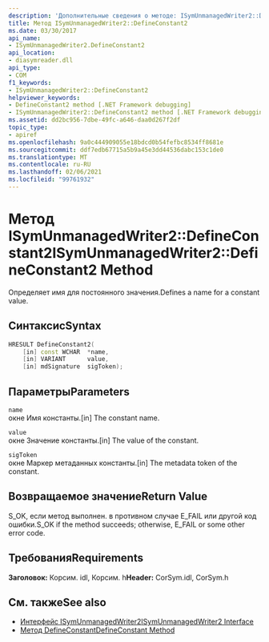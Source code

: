 ```yaml
---
description: 'Дополнительные сведения о методе: ISymUnmanagedWriter2::D efineConstant2'
title: Метод ISymUnmanagedWriter2::DefineConstant2
ms.date: 03/30/2017
api_name:
- ISymUnmanagedWriter2.DefineConstant2
api_location:
- diasymreader.dll
api_type:
- COM
f1_keywords:
- ISymUnmanagedWriter2::DefineConstant2
helpviewer_keywords:
- DefineConstant2 method [.NET Framework debugging]
- ISymUnmanagedWriter2::DefineConstant2 method [.NET Framework debugging]
ms.assetid: dd2bc956-7dbe-49fc-a646-daa0d267f2df
topic_type:
- apiref
ms.openlocfilehash: 9a0c444909055e18bdcd0b54fefbc8534ff8681e
ms.sourcegitcommit: ddf7edb67715a5b9a45e3dd44536dabc153c1de0
ms.translationtype: MT
ms.contentlocale: ru-RU
ms.lasthandoff: 02/06/2021
ms.locfileid: "99761932"
---
```

# <a name="isymunmanagedwriter2defineconstant2-method"></a><span data-ttu-id="9d7ee-103">Метод ISymUnmanagedWriter2::DefineConstant2</span><span class="sxs-lookup"><span data-stu-id="9d7ee-103">ISymUnmanagedWriter2::DefineConstant2 Method</span></span>

<span data-ttu-id="9d7ee-104">Определяет имя для постоянного значения.</span><span class="sxs-lookup"><span data-stu-id="9d7ee-104">Defines a name for a constant value.</span></span>  
  
## <a name="syntax"></a><span data-ttu-id="9d7ee-105">Синтаксис</span><span class="sxs-lookup"><span data-stu-id="9d7ee-105">Syntax</span></span>  
  
```cpp  
HRESULT DefineConstant2(  
    [in] const WCHAR  *name,  
    [in] VARIANT      value,  
    [in] mdSignature  sigToken);  
```  
  
## <a name="parameters"></a><span data-ttu-id="9d7ee-106">Параметры</span><span class="sxs-lookup"><span data-stu-id="9d7ee-106">Parameters</span></span>  

 `name`  
 <span data-ttu-id="9d7ee-107">окне Имя константы.</span><span class="sxs-lookup"><span data-stu-id="9d7ee-107">[in] The constant name.</span></span>  
  
 `value`  
 <span data-ttu-id="9d7ee-108">окне Значение константы.</span><span class="sxs-lookup"><span data-stu-id="9d7ee-108">[in] The value of the constant.</span></span>  
  
 `sigToken`  
 <span data-ttu-id="9d7ee-109">окне Маркер метаданных константы.</span><span class="sxs-lookup"><span data-stu-id="9d7ee-109">[in] The metadata token of the constant.</span></span>  
  
## <a name="return-value"></a><span data-ttu-id="9d7ee-110">Возвращаемое значение</span><span class="sxs-lookup"><span data-stu-id="9d7ee-110">Return Value</span></span>  

 <span data-ttu-id="9d7ee-111">S_OK, если метод выполнен. в противном случае E_FAIL или другой код ошибки.</span><span class="sxs-lookup"><span data-stu-id="9d7ee-111">S_OK if the method succeeds; otherwise, E_FAIL or some other error code.</span></span>  
  
## <a name="requirements"></a><span data-ttu-id="9d7ee-112">Требования</span><span class="sxs-lookup"><span data-stu-id="9d7ee-112">Requirements</span></span>  

 <span data-ttu-id="9d7ee-113">**Заголовок:** Корсим. idl, Корсим. h</span><span class="sxs-lookup"><span data-stu-id="9d7ee-113">**Header:** CorSym.idl, CorSym.h</span></span>  
  
## <a name="see-also"></a><span data-ttu-id="9d7ee-114">См. также</span><span class="sxs-lookup"><span data-stu-id="9d7ee-114">See also</span></span>

- [<span data-ttu-id="9d7ee-115">Интерфейс ISymUnmanagedWriter2</span><span class="sxs-lookup"><span data-stu-id="9d7ee-115">ISymUnmanagedWriter2 Interface</span></span>](isymunmanagedwriter2-interface.md)
- [<span data-ttu-id="9d7ee-116">Метод DefineConstant</span><span class="sxs-lookup"><span data-stu-id="9d7ee-116">DefineConstant Method</span></span>](isymunmanagedwriter-defineconstant-method.md)
